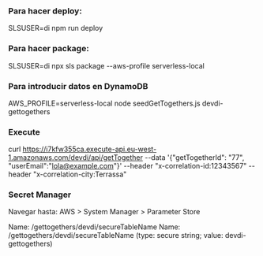 ### Para hacer deploy:
SLSUSER=di npm run deploy

### Para hacer package:
SLSUSER=di npx sls package --aws-profile serverless-local

### Para introducir datos en DynamoDB
AWS_PROFILE=serverless-local node seedGetTogethers.js devdi-gettogethers

### Execute
curl https://i7kfw355ca.execute-api.eu-west-1.amazonaws.com/devdi/api/getTogether --data '{"getTogetherId": "77", "userEmail":"lola@example.com"}' --header "x-correlation-id:12343567" --header "x-correlation-city:Terrassa"

### Secret Manager
Navegar hasta: AWS > System Manager > Parameter Store

Name: /gettogethers/devdi/secureTableName
Name: /gettogethers/devdi/secureTableName (type: secure string; value: devdi-gettogethers)


